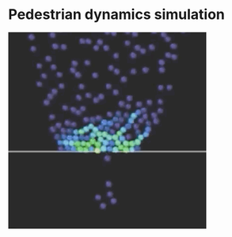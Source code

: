 # Pedestrian dynamics simulation

<img src="https://github.com/j1nma/pedestrian-dynamics/blob/master/pedestrian.gif?raw=true"/>